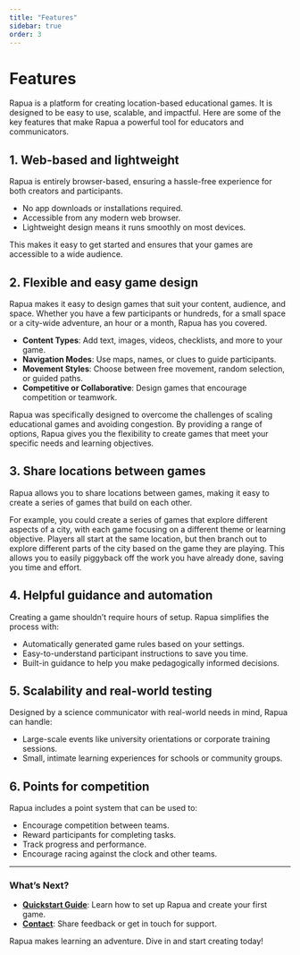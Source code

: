 ```yaml
---
title: "Features"
sidebar: true
order: 3
---
```


# Features

Rapua is a platform for creating location-based educational games. It is designed to be easy to use, scalable, and impactful. Here are some of the key features that make Rapua a powerful tool for educators and communicators.

## 1. Web-based and lightweight

Rapua is entirely browser-based, ensuring a hassle-free experience for both creators and participants.

- No app downloads or installations required.  
- Accessible from any modern web browser.  
- Lightweight design means it runs smoothly on most devices.

This makes it easy to get started and ensures that your games are accessible to a wide audience.

## 2. Flexible and easy game design

Rapua makes it easy to design games that suit your content, audience, and space. Whether you have a few participants or hundreds, for a small space or a city-wide adventure, an hour or a month, Rapua has you covered.

- **Content Types**: Add text, images, videos, checklists, and more to your game.
- **Navigation Modes**: Use maps, names, or clues to guide participants.
- **Movement Styles**: Choose between free movement, random selection, or guided paths.  
- **Competitive or Collaborative**: Design games that encourage competition or teamwork.

Rapua was specifically designed to overcome the challenges of scaling educational games and avoiding congestion. By providing a range of options, Rapua gives you the flexibility to create games that meet your specific needs and learning objectives.

## 3. Share locations between games

Rapua allows you to share locations between games, making it easy to create a series of games that build on each other.

For example, you could create a series of games that explore different aspects of a city, with each game focusing on a different theme or learning objective. Players all start at the same location, but then branch out to explore different parts of the city based on the game they are playing. This allows you to easily piggyback off the work you have already done, saving you time and effort.

## 4. Helpful guidance and automation

Creating a game shouldn’t require hours of setup. Rapua simplifies the process with:  

- Automatically generated game rules based on your settings.  
- Easy-to-understand participant instructions to save you time.  
- Built-in guidance to help you make pedagogically informed decisions.  

## 5. Scalability and real-world testing

Designed by a science communicator with real-world needs in mind, Rapua can handle:  

- Large-scale events like university orientations or corporate training sessions.  
- Small, intimate learning experiences for schools or community groups.  

## 6. Points for competition

Rapua includes a point system that can be used to:

- Encourage competition between teams.
- Reward participants for completing tasks.
- Track progress and performance.
- Encourage racing against the clock and other teams.


---

### What’s Next?
- **[Quickstart Guide](/docs/user/quickstart)**: Learn how to set up Rapua and create your first game.  
- **[Contact](mailto:nathan@rapua.nz)**: Share feedback or get in touch for support.

Rapua makes learning an adventure. Dive in and start creating today!
